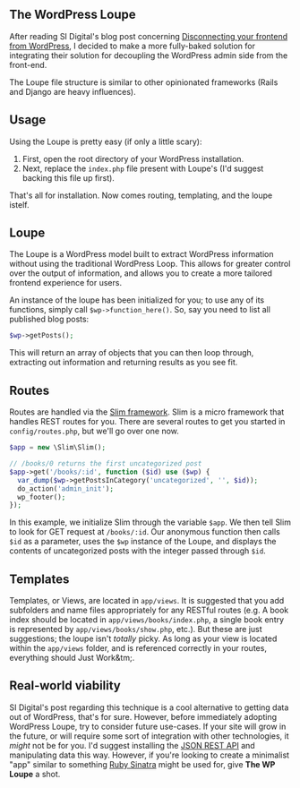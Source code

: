 The WordPress Loupe
---

After reading SI Digital's blog post concerning [Disconnecting your frontend from WordPress](http://sidigital.co/blog/disconnect-your-frontend-from-wordpress), I decided to make a more fully-baked solution for integrating their solution for decoupling the WordPress admin side from the front-end.

The Loupe file structure is similar to other opinionated frameworks (Rails and Django are heavy influences).

Usage
---

Using the Loupe is pretty easy (if only a little scary):

1. First, open the root directory of your WordPress installation.
2. Next, replace the `index.php` file present with Loupe's (I'd suggest backing this file up first).

That's all for installation. Now comes routing, templating, and the loupe istelf.

Loupe
---

The Loupe is a WordPress model built to extract WordPress information without using the traditional WordPress Loop. This allows for greater control over the output of information, and allows you to create a more tailored frontend experience for users.

An instance of the loupe has been initialized for you; to use any of its functions, simply call `$wp->function_here()`. So, say you need to list all published blog posts:

```php
$wp->getPosts();
```

This will return an array of objects that you can then loop through, extracting out information and returning results as you see fit.

Routes
---

Routes are handled via the [Slim framework](http://www.slimframework.com/). Slim is a micro framework that handles REST routes for you. There are several routes to get you started in `config/routes.php`, but we'll go over one now.

```php
$app = new \Slim\Slim();

// /books/0 returns the first uncategorized post
$app->get('/books/:id', function ($id) use ($wp) {
  var_dump($wp->getPostsInCategory('uncategorized', '', $id));
  do_action('admin_init');
  wp_footer();
});
```

In this example, we initialize Slim through the variable `$app`. We then tell Slim to look for GET request at `/books/:id`. Our anonymous function then calls `$id` as a parameter, uses the `$wp` instance of the Loupe, and displays the contents of uncategorized posts with the integer passed through `$id`.

Templates
---

Templates, or Views, are located in `app/views`. It is suggested that you add subfolders and name files appropriately for any RESTful routes (e.g. A book index should be located in `app/views/books/index.php`, a single book entry is represented by `app/views/books/show.php`, etc.). But these are just suggestions; the loupe isn't *totally* picky. As long as your view is located within the `app/views` folder, and is referenced correctly in your routes, everything should Just Work&tm;.

Real-world viability
---

SI Digital's post regarding this technique is a cool alternative to getting data out of WordPress, that's for sure. However, before immediately adopting WordPress Loupe, try to consider future use-cases. If your site will grow in the future, or will require some sort of integration with other technologies, it *might* not be for you. I'd suggest installing the [JSON REST API](https://wordpress.org/plugins/json-rest-api/) and manipulating data this way. However, if you're looking to create a minimalist "app" similar to something [Ruby Sinatra](http://www.sinatrarb.com/intro.html) might be used for, give **The WP Loupe** a shot.
